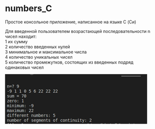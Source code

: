 # numbers_C
Простое консольное приложение, написанное на языке C (Си)

Для введенной пользователем возрастающей последовательности n чисел находит:  
    1 их сумму  
    2 количество введенных нулей  
    3 минимальное и максимальное числа  
    4 количество уникальных чисел  
    5 количество промежутков, состоящих из введенных подряд одинаковых чисел

![screenshot](./screenshot.png)
